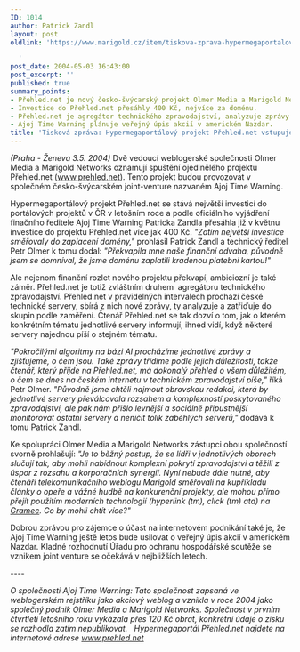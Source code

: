 ```yaml
---
ID: 1014
author: Patrick Zandl
layout: post
oldlink: 'https://www.marigold.cz/item/tiskova-zprava-hypermegaportalovy-projekt-prehled-net-vstupuje-do-cr

  '
post_date: 2004-05-03 16:43:00
post_excerpt: ''
published: true
summary_points:
- Přehled.net je nový česko-švýcarský projekt Olmer Media a Marigold Networks.
- Investice do Přehled.net přesáhly 400 Kč, nejvíce za doménu.
- Přehled.net je agregátor technického zpravodajství, analyzuje zprávy z českých serverů.
- Ajoj Time Warning plánuje veřejný úpis akcií v americkém Nazdar.
title: 'Tisková zpráva: Hypermegaportálový projekt Přehled.net vstupuje do ČR'
---
```


<p>
<EM>(Praha - Ženeva 3.5. 2004)</EM> Dvě vedoucí weblogerské společnosti Olmer Media a Marigold Networks oznamují spuštění ojedinělého projektu Přehled.net (<A href="http://www.prehled.net/">www.prehled.net</A>). Tento projekt budou provozovat v společném česko-švýcarském joint-venture nazvaném Ajoj Time Warning. </p>

<p>
Hypermegaportálový projekt Přehled.net se stává největší investicí do portálových projektů v ČR v letošním roce a podle oficiálního vyjádření finačního ředitele Ajoj Time Warning Patricka Zandla přesáhla již v květnu&#160; investice do projektu Přehled.net více jak 400 Kč. <EM>"Zatím největší investice směřovaly do zaplacení domény,"</EM> prohlásil Patrick Zandl a technický ředitel Petr Olmer k tomu dodal: <EM>"Překvapila mne naše finanční odvaha, původně jsem se domníval, že jsme doménu zaplatili kradenou platební kartou!"</EM></p>

<p>
Ale nejenom finanční rozlet nového projektu překvapí, ambiciozní je také záměr. Přehled.net je totiž zvláštním druhem&#160; agregátoru technického zpravodajství. Přehled.net v pravidelných intervalech prochází české technické servery, sbírá z nich nové zprávy, ty analyzuje a zatřiďuje do skupin podle zaměření. Čtenář Přehled.net se tak dozví o tom, jak o kterém konkrétním tématu jednotlivé servery informují, ihned vidí, když některé servery najednou píší o stejném tématu. </p>

<p>
<EM>"Pokročilými algoritmy na bázi AI procházíme jednotlivé zprávy a zjišťujeme, o čem jsou. Také zprávy třídíme podle jejich důležitosti, takže čtenář, který přijde na Přehled.net, má dokonalý přehled o všem důležitém, o čem se dnes na českém internetu v technickém zpravodajství píše,"</EM> říká Petr Olmer. <EM>"Původně jsme chtěli najmout obrovskou redakci, která by jednotlivé servery převálcovala rozsahem a komplexností poskytovaného zpravodajství, ale pak nám přišlo levnější a sociálně přípustnější monitorovat ostatní servery a neničit tolik zaběhlých serverů,"</EM> dodává k tomu Patrick Zandl. </p>

<p>
Ke spolupráci Olmer Media a Marigold Networks zástupci obou společností svorně prohlašují: <EM>"Je to běžný postup, že se lídři v jednotlivých oborech slučují tak, aby mohli nabídnout komplexní pokrytí zpravodajství a těžili z úspor z rozsahu a korporačních synergií. Nyní nebude dále nutné, aby čtenáři telekomunikačního weblogu Marigold směřovali na kupříkladu články o opeře a vážné hudbě na konkurenční projekty, ale mohou přímo přejít použitím moderních technologií (hyperlink (tm), click (tm) atd) na </EM><A href="http://petr.olmer.cz/gramec/" target=_blank><EM>Gramec</EM></A><EM>. Co by mohli chtít více?"</EM></p>

<p>
Dobrou zprávou pro zájemce o účast na internetovém podnikání také je, že Ajoj Time Warning ještě letos bude usilovat o veřejný úpis akcií v americkém Nazdar. Kladné rozhodnutí Úřadu pro ochranu hospodářské soutěže se vznikem joint venture se očekává v nejbližších letech.</p>

<p>
----</p>

<p>
<EM>O společnosti Ajoj Time Warning: Tato společnost zapsaná ve weblogerském rejstříku jako akciový weblog a vznikla v roce 2004 jako společný podnik Olmer Media a Marigold Networks. Společnost v prvním čtvrtletí letošního roku vykázala přes 120 Kč obrat, konkrétní údaje o zisku se rozhodla zatím nepublikovat.&#160;&#160; Hypermegaportál Přehled.net najdete na internetové adrese </EM><A href="http://www.prehled.net/"><EM>www.prehled.net</EM></A></p>